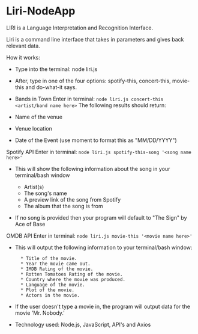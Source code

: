 # Liri-NodeApp

LIRI is a Language Interpretation and Recognition Interface.

Liri is a command line interface that takes in parameters and gives back relevant data.

How it works:

- Type into the terminal: node liri.js
- After, type in one of the four options: spotify-this, concert-this, movie-this and do-what-it says.

- Bands in Town
  Enter in terminal: `node liri.js concert-this <artist/band name here>`
  The following results should return:

- Name of the venue
- Venue location
- Date of the Event (use moment to format this as "MM/DD/YYYY")

Spotify API
Enter in terminal: `node liri.js spotify-this-song '<song name here>'`

- This will show the following information about the song in your terminal/bash window

  - Artist(s)
  - The song's name
  - A preview link of the song from Spotify
  - The album that the song is from

- If no song is provided then your program will default to "The Sign" by Ace of Base

OMDB API 
Enter in terminal: `node liri.js movie-this '<movie name here>'`

   * This will output the following information to your terminal/bash window:

     ```
       * Title of the movie.
       * Year the movie came out.
       * IMDB Rating of the movie.
       * Rotten Tomatoes Rating of the movie.
       * Country where the movie was produced.
       * Language of the movie.
       * Plot of the movie.
       * Actors in the movie.
     ```

   * If the user doesn't type a movie in, the program will output data for the movie 'Mr. Nobody.'

- Technology used: Node.js, JavaScript, API's and Axios
